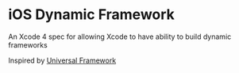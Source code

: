 iOS Dynamic Framework 
============================

An Xcode 4 spec for allowing Xcode to have ability to build dynamic frameworks

Inspired by [Universal Framework](https://github.com/kstenerud/iOS-Universal-Framework)
